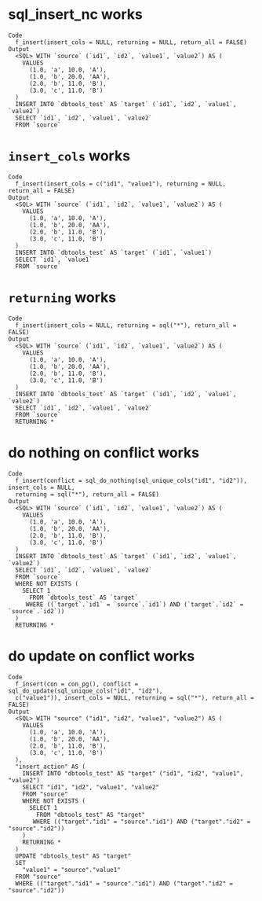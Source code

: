 # sql_insert_nc works

    Code
      f_insert(insert_cols = NULL, returning = NULL, return_all = FALSE)
    Output
      <SQL> WITH `source` (`id1`, `id2`, `value1`, `value2`) AS (
        VALUES
          (1.0, 'a', 10.0, 'A'),
          (1.0, 'b', 20.0, 'AA'),
          (2.0, 'b', 11.0, 'B'),
          (3.0, 'c', 11.0, 'B')
      )
      INSERT INTO `dbtools_test` AS `target` (`id1`, `id2`, `value1`, `value2`)
      SELECT `id1`, `id2`, `value1`, `value2`
      FROM `source`

# `insert_cols` works

    Code
      f_insert(insert_cols = c("id1", "value1"), returning = NULL, return_all = FALSE)
    Output
      <SQL> WITH `source` (`id1`, `id2`, `value1`, `value2`) AS (
        VALUES
          (1.0, 'a', 10.0, 'A'),
          (1.0, 'b', 20.0, 'AA'),
          (2.0, 'b', 11.0, 'B'),
          (3.0, 'c', 11.0, 'B')
      )
      INSERT INTO `dbtools_test` AS `target` (`id1`, `value1`)
      SELECT `id1`, `value1`
      FROM `source`

# `returning` works

    Code
      f_insert(insert_cols = NULL, returning = sql("*"), return_all = FALSE)
    Output
      <SQL> WITH `source` (`id1`, `id2`, `value1`, `value2`) AS (
        VALUES
          (1.0, 'a', 10.0, 'A'),
          (1.0, 'b', 20.0, 'AA'),
          (2.0, 'b', 11.0, 'B'),
          (3.0, 'c', 11.0, 'B')
      )
      INSERT INTO `dbtools_test` AS `target` (`id1`, `id2`, `value1`, `value2`)
      SELECT `id1`, `id2`, `value1`, `value2`
      FROM `source`
      RETURNING *

# do nothing on conflict works

    Code
      f_insert(conflict = sql_do_nothing(sql_unique_cols("id1", "id2")), insert_cols = NULL,
      returning = sql("*"), return_all = FALSE)
    Output
      <SQL> WITH `source` (`id1`, `id2`, `value1`, `value2`) AS (
        VALUES
          (1.0, 'a', 10.0, 'A'),
          (1.0, 'b', 20.0, 'AA'),
          (2.0, 'b', 11.0, 'B'),
          (3.0, 'c', 11.0, 'B')
      )
      INSERT INTO `dbtools_test` AS `target` (`id1`, `id2`, `value1`, `value2`)
      SELECT `id1`, `id2`, `value1`, `value2`
      FROM `source`
      WHERE NOT EXISTS (
        SELECT 1
          FROM `dbtools_test` AS `target`
         WHERE ((`target`.`id1` = `source`.`id1`) AND (`target`.`id2` = `source`.`id2`))
      )
      RETURNING *

# do update on conflict works

    Code
      f_insert(con = con_pg(), conflict = sql_do_update(sql_unique_cols("id1", "id2"),
      c("value1")), insert_cols = NULL, returning = sql("*"), return_all = FALSE)
    Output
      <SQL> WITH "source" ("id1", "id2", "value1", "value2") AS (
        VALUES
          (1.0, 'a', 10.0, 'A'),
          (1.0, 'b', 20.0, 'AA'),
          (2.0, 'b', 11.0, 'B'),
          (3.0, 'c', 11.0, 'B')
      ),
      "insert_action" AS (
        INSERT INTO "dbtools_test" AS "target" ("id1", "id2", "value1", "value2")
        SELECT "id1", "id2", "value1", "value2"
        FROM "source"
        WHERE NOT EXISTS (
          SELECT 1
            FROM "dbtools_test" AS "target"
           WHERE (("target"."id1" = "source"."id1") AND ("target"."id2" = "source"."id2"))
        )
        RETURNING *
      )
      UPDATE "dbtools_test" AS "target"
      SET
        "value1" = "source"."value1"
      FROM "source"
      WHERE (("target"."id1" = "source"."id1") AND ("target"."id2" = "source"."id2"))

